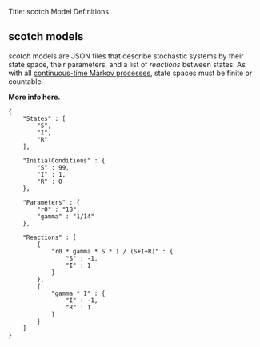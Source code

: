 Title: scotch Model Definitions

## scotch models

_scotch_ models are JSON files that describe stochastic systems by their state space, their parameters, and a list of *reactions* between states. As with all [continuous-time Markov processes](http://en.wikipedia.org/wiki/Continuous-time_Markov_chain), state spaces must be finite or countable.

**More info here.**

```
{
    "States" : [
        "S",
        "I",
        "R"
    ],

    "InitialConditions" : {
        "S" : 99,
        "I" : 1,
        "R" : 0
    },

    "Parameters" : {
        "r0" : "18",
        "gamma" : "1/14"
    },

    "Reactions" : [
        {
            "r0 * gamma * S * I / (S+I+R)" : {
                "S" : -1,
                "I" : 1
            }
        },
        {
            "gamma * I" : {
                "I" : -1,
                "R" : 1
            }
        }
    ]
}
```

